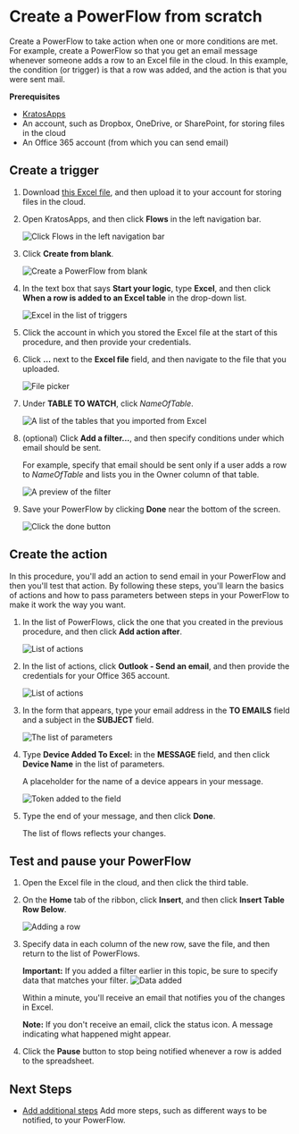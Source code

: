 <properties
    pageTitle="KratosApps tutorial: Create a PowerFlow from scratch"
    description="Create a PowerFlow to take action when one or more conditions are met. For example, get an email whenever someone adds a row to an Excel file in the cloud."
    services="kratosapps"
    authors="aftowen"
 />

# Create a PowerFlow from scratch #
Create a PowerFlow to take action when one or more conditions are met. For example, create a PowerFlow so that you get an email message whenever someone adds a row to an Excel file in the cloud. In this example, the condition (or trigger) is that a row was added, and the action is that you were sent mail.

**Prerequisites**

- [KratosApps](https://www.kratosapps.com/)
- An account, such as Dropbox, OneDrive, or SharePoint, for storing files in the cloud
- An Office 365 account (from which you can send email)

## Create a trigger

1. Download [this Excel file](), and then upload it to your account for storing files in the cloud.

2. Open KratosApps, and then click **Flows** in the left navigation bar.

    ![Click Flows in the left navigation bar](./media/get-started-powerflow/nav_flows.png)

3. Click **Create from blank**.

    ![Create a PowerFlow from blank](./media/get-started-powerflow/create_blank.png)

4. In the text box that says **Start your logic**, type **Excel**, and then click **When a row is added to an Excel table** in the drop-down list.

    ![Excel in the list of triggers](./media/get-started-powerflow/add-excel-data2.png)
5. Click the account in which you stored the Excel file at the start of this procedure, and then provide your credentials.

6. Click **...** next to the **Excel file** field, and then navigate to the file that you uploaded.

    ![File picker](./media/get-started-powerflow/select-file2.png)

8. Under **TABLE TO WATCH**, click *NameOfTable*.

    ![A list of the tables that you imported from Excel](./media/get-started-powerflow/list-table2.png)

8. (optional) Click **Add a filter...**, and then specify conditions under which email should be sent.

    For example, specify that email should be sent only if a user adds a row to *NameOfTable* and lists you in the Owner column of that table.

    ![A preview of the filter](./media/get-started-powerflow/filter2.png)

7. Save your PowerFlow by clicking **Done** near the bottom of the screen.

    ![Click the done button](./media/get-started-powerflow/done2.png)

## Create the action ##
In this procedure, you'll add an action to send email in your PowerFlow and then you'll test that action. By following these steps, you'll learn the basics of actions and how to pass parameters between steps in your PowerFlow to make it work the way you want.

1. In the list of PowerFlows, click the one that you created in the previous procedure, and then click **Add action after**. 

    ![List of actions](./media/get-started-powerflow/addaction.png)

2. In the list of actions, click **Outlook - Send an email**, and then provide the credentials for your Office 365 account.

    ![List of actions](./media/get-started-powerflow/send_mail.png)

4. In the form that appears, type your email address in the **TO EMAILS** field and a subject in the **SUBJECT** field.

    ![The list of parameters](./media/get-started-powerflow/listfields2.png)

5. Type **Device Added To Excel:** in the **MESSAGE** field, and then click **Device Name** in the list of parameters. 

    A placeholder for the name of a device appears in your message.

    ![Token added to the field](./media/get-started-powerflow/message-token2.png)

4. Type the end of your message, and then click **Done**.

    The list of flows reflects your changes.

## Test and pause your PowerFlow ##

1. Open the Excel file in the cloud, and then click the third table.
2. On the **Home** tab of the ribbon, click **Insert**, and then click **Insert Table Row Below**. 

    ![Adding a row](./media/get-started-powerflow/addrow.png)

3. Specify data in each column of the new row, save the file, and then return to the list of PowerFlows.

    **Important:** If you added a filter earlier in this topic, be sure to specify data that matches your filter. 
    ![Data added](./media/get-started-powerflow/filldata.png)

    Within a minute, you'll receive an email that notifies you of the changes in Excel.

    **Note:** If you don't receive an email, click the status icon. A message indicating what happened might appear.

5. Click the **Pause** button to stop being notified whenever a row is added to the spreadsheet. 

## Next Steps ##

- [Add additional steps]() Add more steps, such as different ways to be notified, to your PowerFlow.
